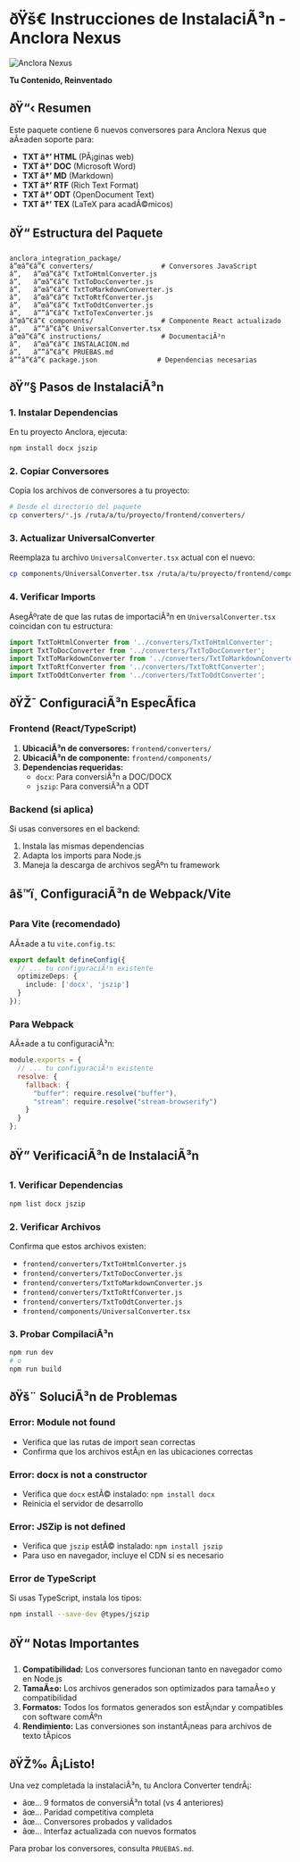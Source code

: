 # ðŸš€ Instrucciones de InstalaciÃ³n - Anclora Nexus

![Anclora Nexus](../assets/anclora_Nexus_logo.png)

**Tu Contenido, Reinventado**

## ðŸ“‹ Resumen
Este paquete contiene 6 nuevos conversores para Anclora Nexus que aÃ±aden soporte para:
- **TXT â†’ HTML** (PÃ¡ginas web)
- **TXT â†’ DOC** (Microsoft Word)
- **TXT â†’ MD** (Markdown)
- **TXT â†’ RTF** (Rich Text Format)
- **TXT â†’ ODT** (OpenDocument Text)
- **TXT â†’ TEX** (LaTeX para acadÃ©micos)

## ðŸ“ Estructura del Paquete
```
anclora_integration_package/
â”œâ”€â”€ converters/                 # Conversores JavaScript
â”‚   â”œâ”€â”€ TxtToHtmlConverter.js
â”‚   â”œâ”€â”€ TxtToDocConverter.js
â”‚   â”œâ”€â”€ TxtToMarkdownConverter.js
â”‚   â”œâ”€â”€ TxtToRtfConverter.js
â”‚   â”œâ”€â”€ TxtToOdtConverter.js
â”‚   â””â”€â”€ TxtToTexConverter.js
â”œâ”€â”€ components/                 # Componente React actualizado
â”‚   â””â”€â”€ UniversalConverter.tsx
â”œâ”€â”€ instructions/               # DocumentaciÃ³n
â”‚   â”œâ”€â”€ INSTALACION.md
â”‚   â””â”€â”€ PRUEBAS.md
â””â”€â”€ package.json               # Dependencias necesarias
```

## ðŸ”§ Pasos de InstalaciÃ³n

### 1. **Instalar Dependencias**
En tu proyecto Anclora, ejecuta:
```bash
npm install docx jszip
```

### 2. **Copiar Conversores**
Copia los archivos de conversores a tu proyecto:
```bash
# Desde el directorio del paquete
cp converters/*.js /ruta/a/tu/proyecto/frontend/converters/
```

### 3. **Actualizar UniversalConverter**
Reemplaza tu archivo `UniversalConverter.tsx` actual con el nuevo:
```bash
cp components/UniversalConverter.tsx /ruta/a/tu/proyecto/frontend/components/
```

### 4. **Verificar Imports**
AsegÃºrate de que las rutas de importaciÃ³n en `UniversalConverter.tsx` coincidan con tu estructura:
```typescript
import TxtToHtmlConverter from '../converters/TxtToHtmlConverter';
import TxtToDocConverter from '../converters/TxtToDocConverter';
import TxtToMarkdownConverter from '../converters/TxtToMarkdownConverter';
import TxtToRtfConverter from '../converters/TxtToRtfConverter';
import TxtToOdtConverter from '../converters/TxtToOdtConverter';
```

## ðŸŽ¯ ConfiguraciÃ³n EspecÃ­fica

### **Frontend (React/TypeScript)**
1. **UbicaciÃ³n de conversores:** `frontend/converters/`
2. **UbicaciÃ³n de componente:** `frontend/components/`
3. **Dependencias requeridas:**
   - `docx`: Para conversiÃ³n a DOC/DOCX
   - `jszip`: Para conversiÃ³n a ODT

### **Backend (si aplica)**
Si usas conversores en el backend:
1. Instala las mismas dependencias
2. Adapta los imports para Node.js
3. Maneja la descarga de archivos segÃºn tu framework

## âš™ï¸ ConfiguraciÃ³n de Webpack/Vite

### **Para Vite (recomendado)**
AÃ±ade a tu `vite.config.ts`:
```typescript
export default defineConfig({
  // ... tu configuraciÃ³n existente
  optimizeDeps: {
    include: ['docx', 'jszip']
  }
});
```

### **Para Webpack**
AÃ±ade a tu configuraciÃ³n:
```javascript
module.exports = {
  // ... tu configuraciÃ³n existente
  resolve: {
    fallback: {
      "buffer": require.resolve("buffer"),
      "stream": require.resolve("stream-browserify")
    }
  }
};
```

## ðŸ” VerificaciÃ³n de InstalaciÃ³n

### **1. Verificar Dependencias**
```bash
npm list docx jszip
```

### **2. Verificar Archivos**
Confirma que estos archivos existen:
- `frontend/converters/TxtToHtmlConverter.js`
- `frontend/converters/TxtToDocConverter.js`
- `frontend/converters/TxtToMarkdownConverter.js`
- `frontend/converters/TxtToRtfConverter.js`
- `frontend/converters/TxtToOdtConverter.js`
- `frontend/components/UniversalConverter.tsx`

### **3. Probar CompilaciÃ³n**
```bash
npm run dev
# o
npm run build
```

## ðŸš¨ SoluciÃ³n de Problemas

### **Error: Module not found**
- Verifica que las rutas de import sean correctas
- Confirma que los archivos estÃ¡n en las ubicaciones correctas

### **Error: docx is not a constructor**
- Verifica que `docx` estÃ© instalado: `npm install docx`
- Reinicia el servidor de desarrollo

### **Error: JSZip is not defined**
- Verifica que `jszip` estÃ© instalado: `npm install jszip`
- Para uso en navegador, incluye el CDN si es necesario

### **Error de TypeScript**
Si usas TypeScript, instala los tipos:
```bash
npm install --save-dev @types/jszip
```

## ðŸ“ Notas Importantes

1. **Compatibilidad:** Los conversores funcionan tanto en navegador como en Node.js
2. **TamaÃ±o:** Los archivos generados son optimizados para tamaÃ±o y compatibilidad
3. **Formatos:** Todos los formatos generados son estÃ¡ndar y compatibles con software comÃºn
4. **Rendimiento:** Las conversiones son instantÃ¡neas para archivos de texto tÃ­picos

## ðŸŽ‰ Â¡Listo!

Una vez completada la instalaciÃ³n, tu Anclora Converter tendrÃ¡:
- âœ… 9 formatos de conversiÃ³n total (vs 4 anteriores)
- âœ… Paridad competitiva completa
- âœ… Conversores probados y validados
- âœ… Interfaz actualizada con nuevos formatos

Para probar los conversores, consulta `PRUEBAS.md`.


